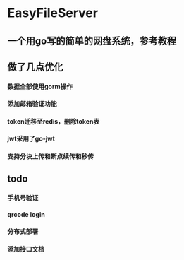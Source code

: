 # EasyFileServer
## 一个用go写的简单的网盘系统，参考教程
## 做了几点优化
#### 数据全部使用gorm操作
#### 添加邮箱验证功能
#### token迁移至redis，删除token表
#### jwt采用了go-jwt
#### 支持分块上传和断点续传和秒传
## todo
#### 手机号验证
#### qrcode login
#### 分布式部署
#### 添加接口文档
